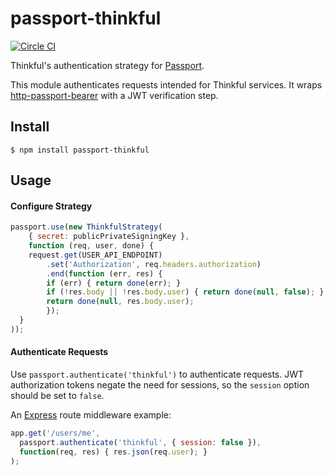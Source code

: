 # passport-thinkful
[![Circle CI](https://circleci.com/gh/Thinkful/passport-thinkful.svg?style=shield)](https://circleci.com/gh/Thinkful/passport-thinkful)

Thinkful's authentication strategy for [Passport](http://passportjs.org/).

This module authenticates requests intended for Thinkful services. It wraps [http-passport-bearer](//github.com/jaredhanson/passport-http-bearer) with a JWT verification step.

## Install

    $ npm install passport-thinkful

## Usage

#### Configure Strategy

```javascript
passport.use(new ThinkfulStrategy(
	{ secret: publicPrivateSigningKey },
	function (req, user, done) {
  	request.get(USER_API_ENDPOINT)
    	.set('Authorization', req.headers.authorization)
    	.end(function (err, res) {
        if (err) { return done(err); }
        if (!res.body || !res.body.user) { return done(null, false); }
        return done(null, res.body.user);
  		});
  }
));
```

#### Authenticate Requests

Use `passport.authenticate('thinkful')` to authenticate requests. JWT authorization tokens negate the need for sessions, so the `session` option should be set to `false`.

An [Express](http://expressjs.com/) route middleware example:

```javascript
app.get('/users/me',
  passport.authenticate('thinkful', { session: false }),
  function(req, res) { res.json(req.user); }
);
